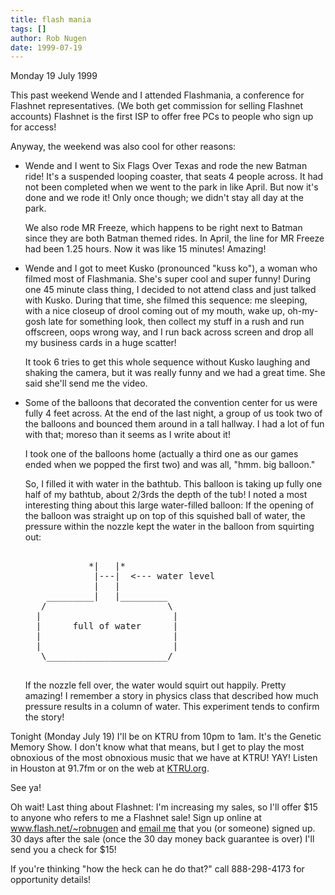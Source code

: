 ```yaml
---
title: flash mania
tags: []
author: Rob Nugen
date: 1999-07-19
---
```


<p class=date>Monday 19 July 1999</p>

<p>This past weekend Wende and I attended Flashmania, a conference for Flashnet representatives.  (We both get commission for selling Flashnet accounts)  Flashnet is the first ISP to offer free PCs to people who sign up for access! 

<p>Anyway, the weekend was also cool for other reasons:

<p><ul>
<p><li>Wende and I went to Six Flags Over Texas and rode the new Batman ride!  It's a suspended looping coaster, that seats 4 people across.  It had not been completed when we went to the park in like April.  But now it's done and we rode it!  Only once though; we didn't stay all day at the park.

<p>We also rode MR Freeze, which happens to be right next to Batman since they are both Batman themed rides.  In April, the line for MR Freeze had been 1.25 hours.  Now it was like 15 minutes!  Amazing!

<p><li>Wende and I got to meet Kusko (pronounced "kuss ko"), a woman who filmed most of Flashmania.  She's super cool and super funny!  During one 45 minute class thing, I decided to not attend class and just talked with Kusko.  During that time, she filmed this sequence: me sleeping, with a nice closeup of drool coming out of my mouth, wake up, oh-my-gosh late for something look, then collect my stuff in a rush and run offscreen, oops wrong way, and I run back across screen and drop all my business cards in a huge scatter!

<p>It took 6 tries to get this whole sequence without Kusko laughing and shaking the camera, but it was really funny and we had a great time.  She said she'll send me the video.

<p><li>Some of the balloons that decorated the convention center for us were fully 4 feet across.  At the end of the last night, a group of us took two of the balloons and bounced them around in a tall hallway.  I had a lot of fun with that; moreso than it seems as I write about it!

<p>I took one of the balloons home (actually a third one as our games ended when we popped the first two) and was all, "hmm.  big balloon."

<p>So, I filled it with water in the bathtub.  This balloon is taking up fully one half of my bathtub, about 2/3rds the depth of the tub!  I noted a most interesting thing about this large water-filled balloon:  If the opening of the balloon was straight up on top of this squished ball of water, the pressure within the nozzle kept the water in the balloon from squirting out:

<pre>

            *|   |*
             |---|  <--- water level
             |   |
    _________|   |_________
   /                       \
  |                         |
  |      full of water      |
  |                         |
  |                         |
   \_______________________/

</pre>

<p>If the nozzle fell over, the water would squirt out happily.  Pretty amazing!  I remember a story in physics class that described how much pressure results in a column of water.  This experiment tends to confirm the story!

</ul>

<p>Tonight (Monday July 19) I'll be on KTRU from 10pm to 1am.  It's the Genetic Memory Show.  I don't know what that means, but I get to play the most obnoxious of the most obnoxious music that we have at KTRU!  YAY!  Listen in Houston at 91.7fm  or on the web at <a href="http://www.ktru.org">KTRU.org</a>.

<p>See ya!

<p>Oh wait!  Last thing about Flashnet:  I'm increasing my sales, so I'll offer $15 to anyone who refers to me a Flashnet sale!  Sign up online at <a href="http://www.flash.net/~robnugen">www.flash.net/~robnugen</a> and <a href="mailto:robnugen@flash.net">email me</a> that you (or someone) signed up.  30 days after the sale (once the 30 day money back guarantee is over) I'll send you a check for $15!

<p>If you're thinking "how the heck can he do that?" call 888-298-4173 for opportunity details!



